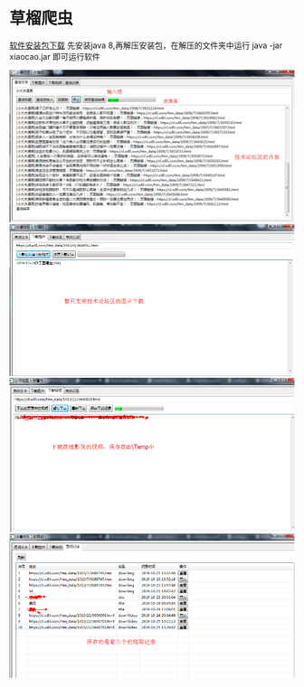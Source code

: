 # 草榴爬虫

 [软件安装包下载](https://github.com/zsdnishishui/uploadImg/blob/master/Desktop.zip)      先安装java 8,再解压安装包，在解压的文件夹中运行 java -jar xiaocao.jar 即可运行软件
 
![image](https://github.com/zsdnishishui/uploadImg/blob/master/tilte.png)
![image](https://github.com/zsdnishishui/uploadImg/blob/master/downImg.png)
![image](https://github.com/zsdnishishui/uploadImg/blob/master/downVideo.png)
![image](https://github.com/zsdnishishui/uploadImg/blob/master/record.png)
